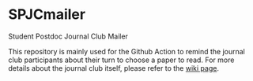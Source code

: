 # SPJCmailer
Student Postdoc Journal Club Mailer

This repository is mainly used for the Github Action to remind the journal club
participants about their turn to choose a paper to read. For more details about the
journal club itself, please refer to the [wiki page](https://github.com/GAStudentPostdocs/SPJC/wiki).
